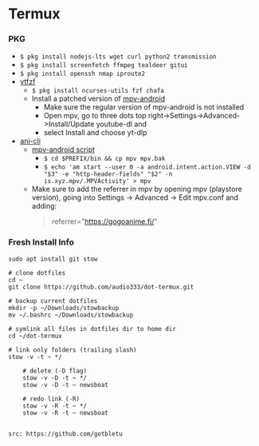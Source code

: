 # Termux

### PKG
* `$ pkg install nodejs-lts wget curl python2 transmission`
* `$ pkg install screenfetch ffmpeg tealdeer gitui`
* `$ pkg install openssh nmap iproute2`
* [ytfzf](https://github.com/pystardust/ytfzf/wiki/Termux-How-To)
  * `$ pkg install ncurses-utils fzf chafa`
  * Install a patched version of [mpv-android](https://kitsunemimi.pw/tmp/mpv-android-2022-03-24.apk)
    * Make sure the regular version of mpv-android is not installed
    * Open mpv, go to three dots top right->Settings->Advanced->Install/Update youtube-dl and 
    * select Install and choose yt-dlp
* [ani-cli](https://github.com/pystardust/ani-cli#android)
  * [mpv-android script](https://www.reddit.com/r/termux/comments/schy01/anicli_on_termux/humuou4/)
    * `$ cd $PREFIX/bin && cp mpv mpv.bak`
    * `$ echo 'am start --user 0 -a android.intent.action.VIEW -d "$3" -e "http-header-fields" "$2" -n is.xyz.mpv/.MPVActivity' > mpv`
  * Make sure to add the referrer in mpv by opening mpv (playstore version), going into Settings -> Advanced -> Edit mpv.conf and adding:
    > referrer="https://gogoanime.fi/"

### Fresh Install Info
    sudo apt install git stow

    # clone dotfiles
    cd ~
    git clone https://github.com/audio333/dot-termux.git

    # backup current dotfiles
    mkdir -p ~/Downloads/stowbackup
    mv ~/.bashrc ~/Downloads/stowbackup

    # symlink all files in dotfiles dir to home dir
    cd ~/dot-termux

    # link only folders (trailing slash)
    stow -v -t ~ */

        # delete (-D flag)
        stow -v -D -t ~ */
        stow -v -D -t ~ newsboat

        # redo link (-R)
        stow -v -R -t ~ */
        stow -v -R -t ~ newsboat


    src: https://github.com/gotbletu

